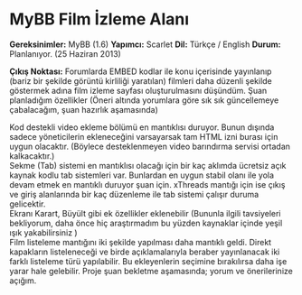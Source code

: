 MyBB Film İzleme Alanı
======================

<b>Gereksinimler:</b> MyBB (1.6)
<b>Yapımcı:</b> Scarlet
<b>Dil:</b> Türkçe / English
<b>Durum:</b> Planlanıyor. (25 Haziran 2013)


<b>Çıkış Noktası:</b>
Forumlarda EMBED kodlar ile konu içerisinde yayınlanıp (bariz bir şekilde görüntü kirliliği yaratılan) filmleri daha düzenli şekilde göstermek adına film izleme sayfası oluşturulmasını düşündüm. Şuan planladığım özellikler (Öneri altında yorumlara göre sık sık güncellemeye çabalacağım, şuan hazırlık aşamasında)



Kod destekli video ekleme bölümü en mantıklısı duruyor. Bunun dışında sadece yöneticilerin ekleneceğini varsayarsak tam HTML izni burası için uygun olacaktır. (Böylece desteklenmeyen video barındırma servisi ortadan kalkacaktır.)<br>
Sekme (Tab) sistemi en mantıklısı olacağı için bir kaç aklımda ücretsiz açık kaynak kodlu tab sistemleri var. Bunlardan en uygun stabil olanı ile yola devam etmek en mantıklı duruyor şuan için. xThreads mantığı için ise çıkış ve giriş alanlarında bir kaç düzenleme ile tab sistemi çalışır duruma gelicektir.<br>
Ekranı Karart, Büyült gibi ek özellikler eklenebilir (Bununla ilgili tavsiyeleri bekliyorum, daha önce hiç araştırmadım bu yüzden kaynaklar içinde yeşil ışık yakabilirsiniz )<br>
Film listeleme mantığını iki şekilde yapılması daha mantıklı geldi. Direkt kapakların listeleneceği ve birde açıklamalarıyla beraber yayınlanacak iki farklı listeleme türü yapılabilir. Bu ekleyenlerin seçimine bırakılırsa daha işe yarar hale gelebilir.
Proje şuan bekletme aşamasında; yorum ve önerilerinize açığım.<br>
